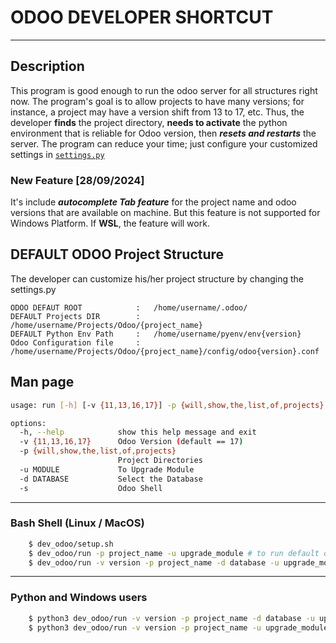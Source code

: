 # ODOO DEVELOPER SHORTCUT
___
## Description

This program is good enough to run the odoo server for all structures right now. The program's goal is to allow projects to have many versions; for instance, a project may have a version shift from 13 to 17, etc. Thus, the developer **finds** the project directory, **needs to activate** the python environment that is reliable for Odoo version, then **_resets and restarts_** the server. The program can reduce your time; just configure your customized settings in [```settings.py```](settings.py)

### New Feature [28/09/2024]

It's include ___autocomplete Tab feature___ for the project name and odoo versions that are available on machine. But this feature is not supported for Windows Platform.
If __WSL__, the feature will work.

## DEFAULT ODOO Project Structure
The developer can customize his/her project structure by changing the settings.py
```
ODOO DEFAUT ROOT            :   /home/username/.odoo/
DEFAULT Projects DIR        :   /home/username/Projects/Odoo/{project_name}
DEFAULT Python Env Path     :   /home/username/pyenv/env{version}
Odoo Configuration file     :   /home/username/Projects/Odoo/{project_name}/config/odoo{version}.conf
```

## Man page
```bash
usage: run [-h] [-v {11,13,16,17}] -p {will,show,the,list,of,projects} [-u MODULE] [-d DATABASE] [-s]

options:
  -h, --help            show this help message and exit
  -v {11,13,16,17}      Odoo Version (default == 17)
  -p {will,show,the,list,of,projects}
                        Project Directories
  -u MODULE             To Upgrade Module
  -d DATABASE           Select the Database
  -s                    Odoo Shell


```
***

### Bash Shell (Linux / MacOS)
```bash
    $ dev_odoo/setup.sh
    $ dev_odoo/run -p project_name -u upgrade_module # to run default odoo version
    $ dev_odoo/run -v version -p project_name -d database -u upgrade_module -s # odoo shell
```
***
### Python and Windows users
```bash
    $ python3 dev_odoo/run -v version -p project_name -d database -u upgrade_module -s 
    $ python3 dev_odoo/run -v version -p project_name -u upgrade_module 
```
